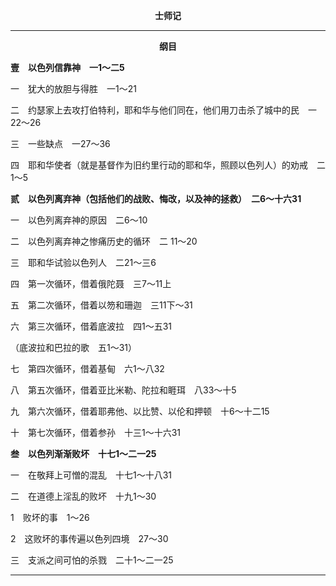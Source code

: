 <p style="text-align:center;font-weight:bold;">士师记</p>

<hr>

<p style="text-align:center;font-weight:bold;">纲目</p>

<b>壹　以色列信靠神　一1～二5</b>

一　犹大的放胆与得胜　一1～21

二　约瑟家上去攻打伯特利，耶和华与他们同在，他们用刀击杀了城中的民　一22～26

三　一些缺点　一27～36

四　耶和华使者（就是基督作为旧约里行动的耶和华，照顾以色列人）的劝戒　二1～5

<b>贰　以色列离弃神（包括他们的战败、悔改，以及神的拯救）　二6～十六31</b>

一　以色列离弃神的原因　二6～10

二　以色列离弃神之惨痛历史的循环　二 11～20

三　耶和华试验以色列人　二21～三6

四　第一次循环，借着俄陀聂　三7～11上

五　第二次循环，借着以笏和珊迦　三11下～31

六　第三次循环，借着底波拉　四1～五31

（底波拉和巴拉的歌　五1～31）

七　第四次循环，借着基甸　六1～八32

八　第五次循环，借着亚比米勒、陀拉和睚珥　八33～十5

九　第六次循环，借着耶弗他、以比赞、以伦和押顿　十6～十二15

十　第七次循环，借着参孙　十三1～十六31

<b>叁　以色列渐渐败坏　十七1～二一25</b>

一　在敬拜上可憎的混乱　十七1～十八31

二　在道德上淫乱的败坏　十九1～30

1　败坏的事　1～26

2　这败坏的事传遍以色列四境　27～30

三　支派之间可怕的杀戮　二十1～二一25

<hr>

